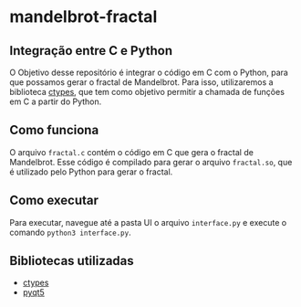 # mandelbrot-fractal

## Integração entre C e Python
O Objetivo desse repositório é integrar o código em C com o Python, para que possamos gerar o fractal de Mandelbrot. Para isso, utilizaremos a biblioteca [ctypes](https://docs.python.org/3/library/ctypes.html), que tem como objetivo permitir a chamada de funções em C a partir do Python.
## Como funciona
O arquivo `fractal.c` contém o código em C que gera o fractal de Mandelbrot. Esse código é compilado para gerar o arquivo `fractal.so`, que é utilizado pelo Python para gerar o fractal.

## Como executar
Para executar, navegue até a pasta UI o arquivo `interface.py` e execute o comando `python3 interface.py`.


## Bibliotecas utilizadas
- [ctypes](https://docs.python.org/3/library/ctypes.html)
- [pyqt5](https://pypi.org/project/PyQt5/)


